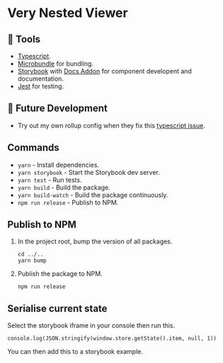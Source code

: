 # Very Nested Viewer

## 🔧 Tools

- [Typescript](https://www.typescriptlang.org/).
- [Microbundle](https://github.com/developit/microbundle) for bundling.
- [Storybook](https://github.com/storybookjs/presets/tree/master/packages/preset-create-react-app) with [Docs Addon](https://github.com/storybookjs/storybook/tree/master/addons/docs) for component developent and documentation.
- [Jest](https://create-react-app.dev/docs/running-tests/) for testing.

## 🔮 Future Development

- Try out my own rollup config when they fix this [typescript issue](https://github.com/rollup/plugins/issues/287).

## Commands

- `yarn` - Install dependencies.
- `yarn storybook` - Start the Storybook dev server.
- `yarn test` - Run tests.
- `yarn build` - Build the package.
- `yarn build-watch` - Build the package continuously.
- `npm run release` - Publish to NPM.

## Publish to NPM

1. In the project root, bump the version of all packages.
   ```
   cd ../..
   yarn bump
   ```
1. Publish the package to NPM.
   ```
   npm run release
   ```

## Serialise current state

Select the storybook iframe in your console then run this.

```
console.log(JSON.stringify(window.store.getState().item, null, 1))
```

You can then add this to a storybook example.
